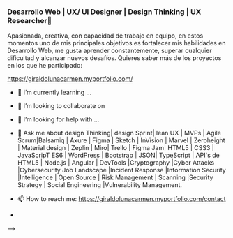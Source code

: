 ### Desarrollo Web | UX/ UI Designer | Design Thinking | UX Researcher👋


Apasionada, creativa, con capacidad de trabajo en equipo, en estos momentos uno de mis principales objetivos es fortalecer mis habilidades en Desarrollo Web, me gusta aprender constantemente, superar cualquier dificultad y alcanzar nuevos desafíos.
Quieres saber más de los proyectos en los que he participado:

https://giraldolunacarmen.myportfolio.com/ 

- 🌱 I’m currently learning ...
- 👯 I’m looking to collaborate on 
- 🤔 I’m looking for help with ...
- 💬 Ask me about design Thinking| design Sprint| lean UX | MVPs | Agile Scrum|Balsamiq | Axure | Figma | Sketch | InVision | Marvel |  Zeroheight | Material design | Zeplin | Miro| Trello | Figma Jam| HTML5 | CSS3 | JavaScripT ES6 |  WordPress | Bootstrap | JSON| TypeScript | API's de HTML5 | Node.js | Angular  | DevTools |Cryptography |Cyber Attacks |Cybersecurity Job Landscape |Incident Response |Information Security |Intelligence |
Open Source | Risk Management | Scanning |Security Strategy | Social Engineering |Vulnerability Management.

- 📫 How to reach me: https://giraldolunacarmen.myportfolio.com/contact
-
-->

